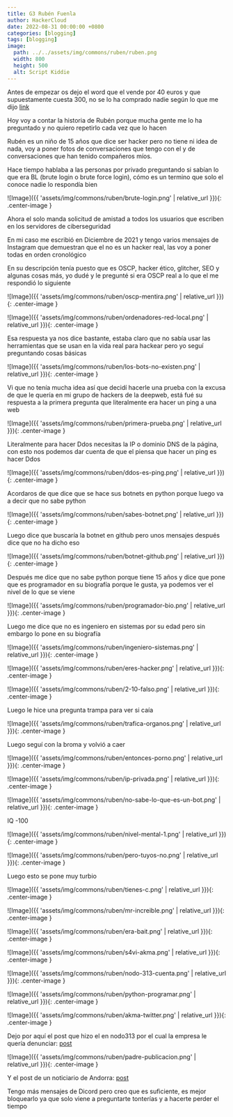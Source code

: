 ```yaml
---
title: G3 Rubén Fuenla
author: HackerCloud
date: 2022-08-31 00:00:00 +0800
categories: [blogging]
tags: [blogging]
image:
  path: ../../assets/img/commons/ruben/ruben.png
  width: 800
  height: 500
  alt: Script Kiddie
---
```


Antes de empezar os dejo el word que el vende por 40 euros y que supuestamente cuesta 300, no se lo ha comprado nadie según lo que me dijo [link](https://github.com/HackerCloudweb/Leaks)

Hoy voy a contar la historia de Rubén porque mucha gente me lo ha preguntado y no quiero repetirlo cada vez que lo hacen

Rubén es un niño de 15 años que dice ser hacker pero no tiene ni idea de nada, voy a poner fotos de conversaciones que tengo con el y de conversaciones que han tenido compañeros míos.


Hace tiempo hablaba a las personas por privado preguntando si sabían lo que era BL (brute login o brute force login), cómo es un termino que solo el conoce nadie lo respondía bien

![Image]({{ 'assets/img/commons/ruben/brute-login.png' | relative_url }}){: .center-image }

Ahora el solo manda solicitud de amistad a todos los usuarios que escriben en los servidores de ciberseguridad

En mi caso me escribió en Diciembre de 2021 y tengo varios mensajes de Instagram que demuestran que el no es un hacker real, las voy a poner todas en orden cronológico

En su descripción tenía puesto que es OSCP, hacker ético, glitcher, SEO y algunas cosas más, yo dudé y le pregunté si era OSCP real a lo que el me respondió lo siguiente

![Image]({{ 'assets/img/commons/ruben/oscp-mentira.png' | relative_url }}){: .center-image }

![Image]({{ 'assets/img/commons/ruben/ordenadores-red-local.png' | relative_url }}){: .center-image }

Esa respuesta ya nos dice bastante, estaba claro que no sabía usar las herramientas que se usan en la vida real para hackear pero yo seguí preguntando cosas básicas

![Image]({{ 'assets/img/commons/ruben/los-bots-no-existen.png' | relative_url }}){: .center-image }

Vi que no tenía mucha idea así que decidí hacerle una prueba con la excusa de que le quería en mi grupo de hackers de la deepweb, está fué su respuesta a la primera pregunta que literalmente era hacer un ping a una web

![Image]({{ 'assets/img/commons/ruben/primera-prueba.png' | relative_url }}){: .center-image }

Literalmente para hacer Ddos necesitas la IP o dominio DNS de la página, con esto nos podemos dar cuenta de que el piensa que hacer un ping es hacer Ddos

![Image]({{ 'assets/img/commons/ruben/ddos-es-ping.png' | relative_url }}){: .center-image }

Acordaros de que dice que se hace sus botnets en python porque luego va a decir que no sabe python

![Image]({{ 'assets/img/commons/ruben/sabes-botnet.png' | relative_url }}){: .center-image }

Luego dice que buscaría la botnet en github pero unos mensajes después dice que no ha dicho eso

![Image]({{ 'assets/img/commons/ruben/botnet-github.png' | relative_url }}){: .center-image }

Después me dice que no sabe python porque tiene 15 años y dice que pone que es programador en su biografía porque le gusta, ya podemos ver el nivel de lo que se viene

![Image]({{ 'assets/img/commons/ruben/programador-bio.png' | relative_url }}){: .center-image }

Luego me dice que no es ingeniero en sistemas por su edad pero sin embargo lo pone en su biografía

![Image]({{ 'assets/img/commons/ruben/ingeniero-sistemas.png' | relative_url }}){: .center-image }

![Image]({{ 'assets/img/commons/ruben/eres-hacker.png' | relative_url }}){: .center-image }

![Image]({{ 'assets/img/commons/ruben/2-10-falso.png' | relative_url }}){: .center-image }

Luego le hice una pregunta trampa para ver si caía 

![Image]({{ 'assets/img/commons/ruben/trafica-organos.png' | relative_url }}){: .center-image }

Luego seguí con la broma y volvió a caer

![Image]({{ 'assets/img/commons/ruben/entonces-porno.png' | relative_url }}){: .center-image }

![Image]({{ 'assets/img/commons/ruben/ip-privada.png' | relative_url }}){: .center-image }

![Image]({{ 'assets/img/commons/ruben/no-sabe-lo-que-es-un-bot.png' | relative_url }}){: .center-image }

IQ -100

![Image]({{ 'assets/img/commons/ruben/nivel-mental-1.png' | relative_url }}){: .center-image }

![Image]({{ 'assets/img/commons/ruben/pero-tuyos-no.png' | relative_url }}){: .center-image }

Luego esto se pone muy turbio

![Image]({{ 'assets/img/commons/ruben/tienes-c.png' | relative_url }}){: .center-image }

![Image]({{ 'assets/img/commons/ruben/mr-increible.png' | relative_url }}){: .center-image }

![Image]({{ 'assets/img/commons/ruben/era-bait.png' | relative_url }}){: .center-image }

![Image]({{ 'assets/img/commons/ruben/s4vi-akma.png' | relative_url }}){: .center-image }

![Image]({{ 'assets/img/commons/ruben/nodo-313-cuenta.png' | relative_url }}){: .center-image }

![Image]({{ 'assets/img/commons/ruben/python-programar.png' | relative_url }}){: .center-image }

![Image]({{ 'assets/img/commons/ruben/akma-twitter.png' | relative_url }}){: .center-image }

Dejo por aquí el post que hizo el en nodo313 por el cual la empresa le quería denunciar: [post](https://www.nodo313.net/post/andorra-ddos.55236/) 

![Image]({{ 'assets/img/commons/ruben/padre-publicacion.png' | relative_url }}){: .center-image }

Y el post de un noticiario de Andorra: [post](https://pobleandorra.com/societat/el-pare-del-noi-que-es-va-atribuir-latac-hacker-a-andorra-telecom-nega-que-sigui-cert-i-diu-que-el-fill-te-discapacitat-cognitiva/) 

Tengo más mensajes de Dicord pero creo que es suficiente, es mejor bloquearlo ya que solo viene a preguntarte tonterías y a hacerte perder el tiempo